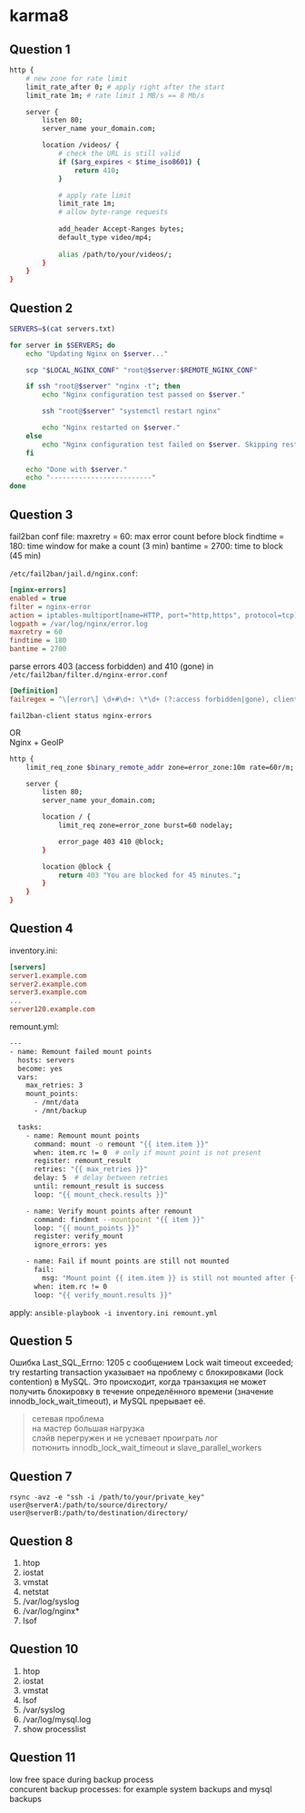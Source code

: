 # karma8

## Question 1
```bash
http {
    # new zone for rate limit
    limit_rate_after 0; # apply right after the start 
    limit_rate 1m; # rate limit 1 MB/s == 8 Mb/s

    server {
        listen 80;
        server_name your_domain.com;

        location /videos/ {
            # check the URL is still valid
            if ($arg_expires < $time_iso8601) {
                return 410;
            }

            # apply rate limit
            limit_rate 1m; 
            # allow byte-range requests
            
            add_header Accept-Ranges bytes;
            default_type video/mp4;
            
            alias /path/to/your/videos/;
        }
    }
}
```

## Question 2

```bash
SERVERS=$(cat servers.txt)

for server in $SERVERS; do
    echo "Updating Nginx on $server..."

    scp "$LOCAL_NGINX_CONF" "root@$server:$REMOTE_NGINX_CONF"

    if ssh "root@$server" "nginx -t"; then
        echo "Nginx configuration test passed on $server."

        ssh "root@$server" "systemctl restart nginx"

        echo "Nginx restarted on $server."
    else
        echo "Nginx configuration test failed on $server. Skipping restart."
    fi

    echo "Done with $server."
    echo "-------------------------"
done
```
## Question 3
fail2ban conf file:
maxretry = 60: max error count before block
findtime = 180: time window for make a count (3 min)
bantime = 2700: time to block (45 min)

`/etc/fail2ban/jail.d/nginx.conf`:
```ini  
[nginx-errors]
enabled = true
filter = nginx-error
action = iptables-multiport[name=HTTP, port="http,https", protocol=tcp]
logpath = /var/log/nginx/error.log
maxretry = 60
findtime = 180
bantime = 2700
```

 
parse errors 403 (access forbidden) and 410 (gone) in `/etc/fail2ban/filter.d/nginx-error.conf `
```ini
[Definition]
failregex = ^\[error\] \d+#\d+: \*\d+ (?:access forbidden|gone), client: <HOST>, server: \S+, request: "\S+ \S+ HTTP/\d+\.\d+", host: "\S+"(?:, referrer: "\S+")?$
```
```fail2ban-client status nginx-errors```

OR  
Nginx + GeoIP   
```bash
http {
    limit_req_zone $binary_remote_addr zone=error_zone:10m rate=60r/m;

    server {
        listen 80;
        server_name your_domain.com;

        location / {
            limit_req zone=error_zone burst=60 nodelay;

            error_page 403 410 @block;
        }

        location @block {
            return 403 "You are blocked for 45 minutes.";
        }
    }
}
```
## Question 4
inventory.ini:  
```ini
[servers]
server1.example.com
server2.example.com
server3.example.com
...
server120.example.com
```

remount.yml:  
```bash
---
- name: Remount failed mount points
  hosts: servers
  become: yes
  vars:
    max_retries: 3
    mount_points:
      - /mnt/data
      - /mnt/backup

  tasks:
    - name: Remount mount points
      command: mount -o remount "{{ item.item }}"
      when: item.rc != 0  # only if mount point is not present
      register: remount_result
      retries: "{{ max_retries }}"
      delay: 5  # delay between retries
      until: remount_result is success
      loop: "{{ mount_check.results }}"

    - name: Verify mount points after remount
      command: findmnt --mountpoint "{{ item }}"
      loop: "{{ mount_points }}"
      register: verify_mount
      ignore_errors: yes

    - name: Fail if mount points are still not mounted
      fail:
        msg: "Mount point {{ item.item }} is still not mounted after {{ max_retries }} attempts."
      when: item.rc != 0
      loop: "{{ verify_mount.results }}"
```
apply: `ansible-playbook -i inventory.ini remount.yml`      
## Question 5

Ошибка Last_SQL_Errno: 1205 с сообщением Lock wait timeout exceeded; try restarting transaction указывает на проблему с блокировками (lock contention) в MySQL. Это происходит, когда транзакция не может получить блокировку в течение определённого времени (значение innodb_lock_wait_timeout), и MySQL прерывает её.


>сетевая проблема   
на мастер большая нагрузка   
слэйв перегружен и не успевает проиграть лог  
потюнить innodb_lock_wait_timeout и slave_parallel_workers   
## Question 7
```
rsync -avz -e "ssh -i /path/to/your/private_key" user@serverA:/path/to/source/directory/ user@serverB:/path/to/destination/directory/
```
## Question 8
1. htop
1. iostat
1. vmstat
1. netstat
1. /var/log/syslog
1. /var/log/nginx*
1. lsof
## Question 10
1. htop
1. iostat
1. vmstat
1. lsof
1. /var/syslog
1. /var/log/mysql.log
1. show processlist

## Question 11
low free space during backup process  
concurent backup processes: for example system backups and mysql backups
